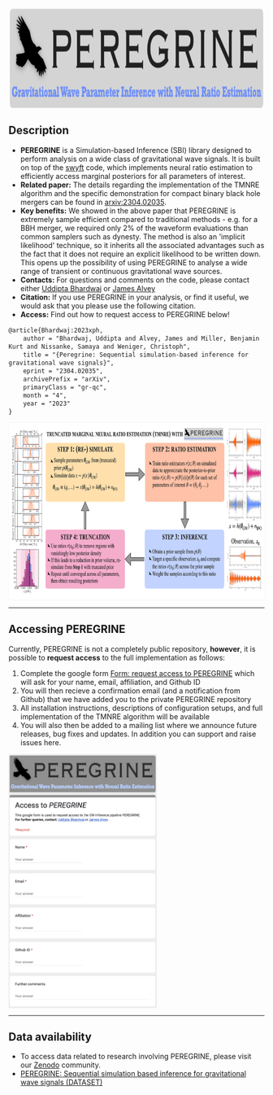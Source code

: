 <img align="center" height="200" src="./images/peregrine_logo.png">

## Description

- **PEREGRINE** is a Simulation-based Inference (SBI) library designed to perform analysis on a wide class of gravitational wave signals. It is built on top of the [swyft](https://swyft.readthedocs.io/en/lightning/) code, which implements neural ratio estimation to efficiently access marginal posteriors for all parameters of interest.
- **Related paper:** The details regarding the implementation of the TMNRE algorithm and the specific demonstration for compact binary black hole mergers can be found in [arxiv:2304.02035](https://arxiv.org/abs/2304.02035).
- **Key benefits:** We showed in the above paper that PEREGRINE is extremely sample efficient compared to traditional methods - e.g. for a BBH merger, we required only 2% of the waveform evaluations than common samplers such as dynesty. The method is also an 'implicit likelihood' technique, so it inherits all the associated advantages such as the fact that it does not require an explicit likelihood to be written down. This opens up the possibility of using PEREGRINE to analyse a wide range of transient or continuous gravitational wave sources.
- **Contacts:** For questions and comments on the code, please contact either [Uddipta Bhardwaj](mailto:u.bhardwaj@uva.nl) or [James Alvey](mailto:j.b.g.alvey@uva.nl)
- **Citation:** If you use PEREGRINE in your analysis, or find it useful, we would ask that you please use the following citation.
- **Access:** Find out how to request access to PEREGRINE below!
```
@article{Bhardwaj:2023xph,
    author = "Bhardwaj, Uddipta and Alvey, James and Miller, Benjamin Kurt and Nissanke, Samaya and Weniger, Christoph",
    title = "{Peregrine: Sequential simulation-based inference for gravitational wave signals}",
    eprint = "2304.02035",
    archivePrefix = "arXiv",
    primaryClass = "gr-qc",
    month = "4",
    year = "2023"
}
```

<img align="center" height="350" src="./images/peregrine_schematic.png"> 

----
## Accessing PEREGRINE

Currently, PEREGRINE is not a completely public repository, **however**, it is possible to **request access** to the full implementation as follows:
1. Complete the google form [Form: request access to PEREGRINE](https://forms.gle/PrQMebkKnAYqR4PS8) which will ask for your name, email, affiliation, and Github ID
2. You will then recieve a confirmation email (and a notification from Github) that we have added you to the private PEREGRINE repository
3. All installation instructions, descriptions of configuration setups, and full implementation of the TMNRE algorithm will be available 
4. You will also then be added to a mailing list where we announce future releases, bug fixes and updates. In addition you can support and raise issues here.

[<img align="center" height="500" src="./images/peregrine_google_form.png">](https://forms.gle/PrQMebkKnAYqR4PS8)

----
## Data availability

- To access data related to research involving PEREGRINE, please visit our [Zenodo](https://zenodo.org/communities/peregine/?page=1&size=20) community.
- [PEREGRINE: Sequential simulation based inference for gravitational wave signals (DATASET)](https://zenodo.org/record/7788596)
